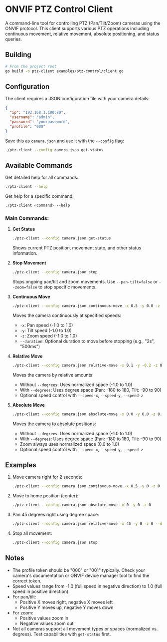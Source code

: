 # ONVIF PTZ Control Client

A command-line tool for controlling PTZ (Pan/Tilt/Zoom) cameras using the ONVIF protocol. This client supports various PTZ operations including continuous movement, relative movement, absolute positioning, and status queries.

## Building

```bash
# From the project root
go build -o ptz-client examples/ptz-control/client.go
```

## Configuration

The client requires a JSON configuration file with your camera details:

```json
{
  "ip": "192.168.1.100:80", 
  "username": "admin",
  "password": "yourpassword",
  "profile": "000"
}
```

Save this as `camera.json` and use it with the `--config` flag:

```bash
./ptz-client --config camera.json get-status
```

## Available Commands

Get detailed help for all commands:
```bash
./ptz-client --help
```

Get help for a specific command:
```bash
./ptz-client <command> --help
```

### Main Commands:

1. **Get Status**
   ```bash
   ./ptz-client --config camera.json get-status
   ```
   Shows current PTZ position, movement state, and other status information.

2. **Stop Movement**
   ```bash
   ./ptz-client --config camera.json stop
   ```
   Stops ongoing pan/tilt and zoom movements. Use `--pan-tilt=false` or `--zoom=false` to stop specific movements.

3. **Continuous Move**
   ```bash
   ./ptz-client --config camera.json continuous-move -x 0.5 -y 0.0 -z 0.0 --duration 2s
   ```
   Moves the camera continuously at specified speeds:
   - `-x`: Pan speed (-1.0 to 1.0)
   - `-y`: Tilt speed (-1.0 to 1.0)
   - `-z`: Zoom speed (-1.0 to 1.0)
   - `--duration`: Optional duration to move before stopping (e.g., "2s", "500ms")

4. **Relative Move**
   ```bash
   ./ptz-client --config camera.json relative-move -x 0.1 -y -0.2 -z 0.0
   ```
   Moves the camera by relative amounts:
   - Without `--degrees`: Uses normalized space (-1.0 to 1.0)
   - With `--degrees`: Uses degree space (Pan: -180 to 180, Tilt: -90 to 90)
   - Optional speed control with `--speed-x`, `--speed-y`, `--speed-z`

5. **Absolute Move**
   ```bash
   ./ptz-client --config camera.json absolute-move -x 0.0 -y 0.0 -z 0.5
   ```
   Moves the camera to absolute positions:
   - Without `--degrees`: Uses normalized space (-1.0 to 1.0)
   - With `--degrees`: Uses degree space (Pan: -180 to 180, Tilt: -90 to 90)
   - Zoom always uses normalized space (0.0 to 1.0)
   - Optional speed control with `--speed-x`, `--speed-y`, `--speed-z`

## Examples

1. Move camera right for 2 seconds:
   ```bash
   ./ptz-client --config camera.json continuous-move -x 0.5 -y 0 -z 0 --duration 2s
   ```

2. Move to home position (center):
   ```bash
   ./ptz-client --config camera.json absolute-move -x 0 -y 0 -z 0
   ```

3. Pan 45 degrees right using degree space:
   ```bash
   ./ptz-client --config camera.json relative-move -x 45 -y 0 -z 0 --degrees
   ```

4. Stop all movement:
   ```bash
   ./ptz-client --config camera.json stop
   ```

## Notes

- The profile token should be "000" or "001" typically. Check your camera's documentation or ONVIF device manager tool to find the correct token.
- Speed values range from -1.0 (full speed in negative direction) to 1.0 (full speed in positive direction).
- For pan/tilt:
  - Positive X moves right, negative X moves left
  - Positive Y moves up, negative Y moves down
- For zoom:
  - Positive values zoom in
  - Negative values zoom out
- Not all cameras support all movement types or spaces (normalized vs. degrees). Test capabilities with `get-status` first. 